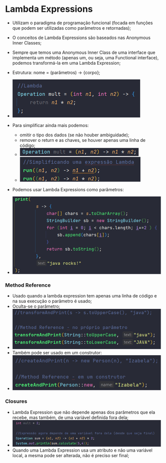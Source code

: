 # Lambda Expressions

- Utilizam o paradigma de programação funcional (focada em funções que podem ser utilizadas como parâmetros e retornadas);
- O conceitos de Lambda Expressions são baseados nas Anonymous Inner Classes;
- Sempre que temos uma Anonymous Inner Class de uma interface que implementa um método (apenas um, ou seja, uma Functional interface), podemos transformá-la em uma Lambda Expression;
- Estrutura: nome = (parâmetros) -> {corpo};
-  ![img.png](img.png)
- Para simplificar ainda mais podemos:
  - omitir o tipo dos dados (se não houber ambiguidade);
  - remover o return e as chaves, se houver apenas uma linha de código;
  -  ![img_1.png](img_1.png)
  -  ![img_2.png](img_2.png)

- Podemos usar Lambda Expressions como parâmetros:
- ![img_3.png](img_3.png)

### Method Reference

- Usado quando a lambda expression tem apenas uma linha de código e na sua execução o parâmetro é usado;
- Oculta-se o parâmetro;
- ![img_4.png](img_4.png)
- Também pode ser usado em um construtor:
- ![img_5.png](img_5.png)

### Closures

- Lambda Expression que não depende apenas dos parâmetros que ela recebe, mas também, de uma variável definida fora dela;
- ![img_6.png](img_6.png)
- Quando uma Lambda Expression usa um atributo e não uma variável local, a mesma pode ser alterada, não é preciso ser final;

